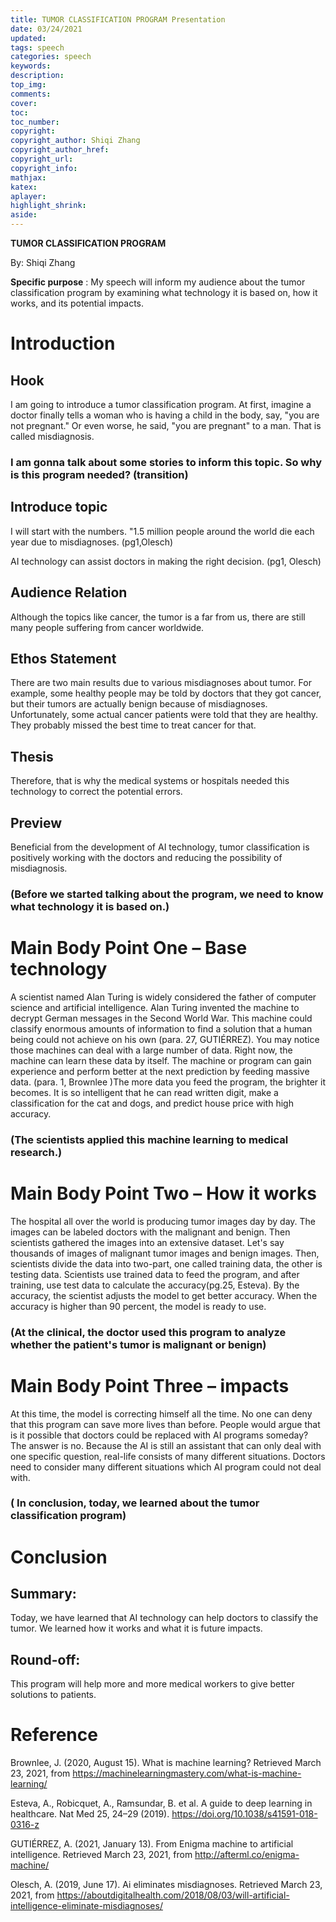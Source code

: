 ```yaml
---
title: TUMOR CLASSIFICATION PROGRAM Presentation
date: 03/24/2021
updated: 
tags: speech
categories: speech
keywords: 
description: 
top_img: 
comments: 
cover: 
toc: 
toc_number: 
copyright:
copyright_author: Shiqi Zhang
copyright_author_href:
copyright_url:
copyright_info:
mathjax:
katex:
aplayer:
highlight_shrink:
aside:
---
```


**TUMOR CLASSIFICATION PROGRAM**

By: Shiqi Zhang

**Specific purpose** : My speech will inform my audience about the tumor classification program by examining what technology it is based on, how it works, and its potential impacts.

# Introduction


## Hook


I am going to introduce a tumor classification program. At first, imagine a doctor finally tells a woman who is having a child in the body, say, &quot;you are not pregnant.&quot; Or even worse, he said, &quot;you are pregnant&quot; to a man. That is called misdiagnosis.

### I am gonna talk about some stories to inform this topic. So why is this program needed? (transition)


## Introduce topic


I will start with the numbers. &quot;1.5 million people around the world die each year due to misdiagnoses. (pg1,Olesch)

AI technology can assist doctors in making the right decision. (pg1, Olesch)

## Audience Relation

Although the topics like cancer, the tumor is a far from us, there are still many people suffering from cancer worldwide.

## Ethos Statement

There are two main results due to various misdiagnoses about tumor. For example, some healthy people may be told by doctors that they got cancer, but their tumors are actually benign because of misdiagnoses. Unfortunately, some actual cancer patients were told that they are healthy. They probably missed the best time to treat cancer for that.

## Thesis

Therefore, that is why the medical systems or hospitals needed this technology to correct the potential errors.

## Preview


Beneficial from the development of AI technology, tumor classification is positively working with the doctors and reducing the possibility of misdiagnosis.

### (Before we started talking about the program, we need to know what technology it is based on.)

# **Main Body Point One – Base technology**

A scientist named Alan Turing is widely considered the father of computer science and artificial intelligence. Alan Turing invented the machine to decrypt German messages in the Second World War. This machine could classify enormous amounts of information to find a solution that a human being could not achieve on his own (para. 27, GUTIÉRREZ). You may notice those machines can deal with a large number of data. Right now, the machine can learn these data by itself. The machine or program can gain experience and perform better at the next prediction by feeding massive data. (para. 1, Brownlee )The more data you feed the program, the brighter it becomes. It is so intelligent that he can read written digit, make a classification for the cat and dogs, and predict house price with high accuracy.

### (The scientists applied this machine learning to medical research.)

# **Main Body Point Two – How it works**

The hospital all over the world is producing tumor images day by day. The images can be labeled doctors with the malignant and benign. Then scientists gathered the images into an extensive dataset. Let&#39;s say thousands of images of malignant tumor images and benign images. Then, scientists divide the data into two-part, one called training data, the other is testing data. Scientists use trained data to feed the program, and after training, use test data to calculate the accuracy(pg.25, Esteva). By the accuracy, the scientist adjusts the model to get better accuracy. When the accuracy is higher than 90 percent, the model is ready to use.

### (At the clinical, the doctor used this program to analyze whether the patient&#39;s tumor is malignant or benign)

# **Main Body Point Three – impacts**

At this time, the model is correcting himself all the time. No one can deny that this program can save more lives than before. People would argue that is it possible that doctors could be replaced with AI programs someday? The answer is no. Because the AI is still an assistant that can only deal with one specific question, real-life consists of many different situations. Doctors need to consider many different situations which AI program could not deal with.

### ( In conclusion, today, we learned about the tumor classification program)

# **Conclusion**

## Summary: 

Today, we have learned that AI technology can help doctors to classify the tumor. We learned how it works and what it is future impacts.

## Round-off: 

This program will help more and more medical workers to give better solutions to patients.



# **Reference**




Brownlee, J. (2020, August 15). What is machine learning? Retrieved March 23, 2021, from https://machinelearningmastery.com/what-is-machine-learning/

Esteva, A., Robicquet, A., Ramsundar, B. et al. A guide to deep learning in healthcare. Nat Med 25, 24–29 (2019). https://doi.org/10.1038/s41591-018-0316-z

GUTIÉRREZ, A. (2021, January 13). From Enigma machine to artificial intelligence. Retrieved March 23, 2021, from http://afterml.co/enigma-machine/

Olesch, A. (2019, June 17). Ai eliminates misdiagnoses. Retrieved March 23, 2021, from https://aboutdigitalhealth.com/2018/08/03/will-artificial-intelligence-eliminate-misdiagnoses/